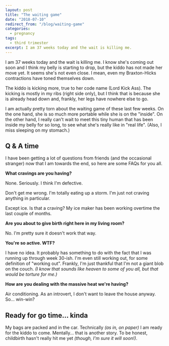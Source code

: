 ```yaml
---
layout: post
title: "The waiting game"
date: "2018-07-10"
redirect_from: "/blog/waiting-game"
categories:
  - pregnancy
tags:
  - third trimester
excerpt: I am 37 weeks today and the wait is killing me.
---
```


I am 37 weeks today and the wait is killing me. I know she's coming out soon and I think my belly is starting to drop, but the kiddo has not made her move yet. It seems she's not even close. I mean, even my Braxton-Hicks contractions have toned themselves down.

The kiddo is kicking more, true to her code name (Lord Kick Ass). The kicking is mostly in my ribs (right side only), but I think that is because she is already head down and, frankly, her legs have nowhere else to go.

I am actually pretty torn about the waiting game of these last few weeks. On the one hand, she is so much more portable while she is on the "inside". On the other hand, I really can't wait to meet this tiny human that has been inside my belly for so long, to see what she's really like in "real life". (Also, I miss sleeping on my stomach.)

## Q & A time

I have been getting a lot of questions from friends (and the occasional stranger) now that I am towards the end, so here are some FAQs for you all.

**What cravings are you having?**

None. Seriously. I think I'm defective.

Don't get me wrong. I'm totally eating up a storm. I'm just not craving anything in particular.

Except ice. Is that a craving? My ice maker has been working overtime the last couple of months.

**Are you about to give birth right here in my living room?**

No. I'm pretty sure it doesn't work that way.

**You're so active. WTF?**

I have no idea. It probably has something to do with the fact that I was running up through week 30-ish. I'm even still working out, for some definition of "working out". Frankly, I'm just thankful that I'm not a giant blob on the couch. _(I know that sounds like heaven to some of you all, but that would be torture for me.)_

**How are you dealing with the massive heat we're having?**

Air conditioning. As an introvert, I don't want to leave the house anyway. So... win-win?

## Ready for go time... kinda

My bags are packed and in the car. Technically _(as in, on paper)_ I am ready for the kiddo to come. Mentally... that is another story. To be honest, childbirth hasn't really hit me yet _(though, I'm sure it will soon!)_.
